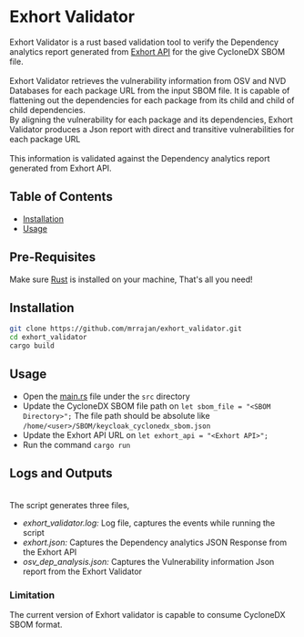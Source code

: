 # Exhort Validator

Exhort Validator is a rust based validation tool to verify the Dependency analytics report generated from [Exhort API](https://github.com/RHEcosystemAppEng/exhort) for the give CycloneDX SBOM file.\
\
Exhort Validator retrieves the vulnerability information from OSV and NVD Databases for each package URL from the input SBOM file. It is capable of flattening out the dependencies for each package from its child and child of child dependencies.\
By aligning the vulnerability for each package and its dependencies, Exhort Validator produces a Json report with direct and transitive vulnerabilities for each package URL \
\
This information is validated against the Dependency analytics report generated from Exhort API.

## Table of Contents

- [Installation](#installation)
- [Usage](#usage)

## Pre-Requisites
Make sure [Rust](https://doc.rust-lang.org/book/ch01-01-installation.html) is installed on your machine, That's all you need!

## Installation
```sh
git clone https://github.com/mrrajan/exhort_validator.git
cd exhort_validator
cargo build
```
## Usage
- Open the [main.rs](src/main.rs) file under the `src` directory
- Update the CycloneDX SBOM file path on `let sbom_file = "<SBOM Directory>";` The file path should be absolute like `/home/<user>/SBOM/keycloak_cyclonedx_sbom.json`
- Update the Exhort API URL on `let exhort_api = "<Exhort API>";` 
- Run the command `cargo run`
## Logs and Outputs
\
The script generates three files,
- *exhort_validator.log:* Log file, captures the events while running the script
- *exhort.json:* Captures the Dependency analytics JSON Response from the Exhort API
- *osv_dep_analysis.json:* Captures the Vulnerability information Json report from the Exhort Validator 

### Limitation
The current version of Exhort validator is capable to consume CycloneDX SBOM format. 